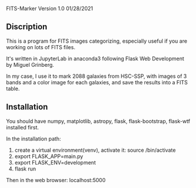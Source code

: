FITS-Marker Version 1.0   01/28/2021

Discription
------------
This is a program for FITS images categorizing, especially useful if you are working on lots of FITS files.

It's written in JupyterLab in anaconda3 following Flask Web Development by Miguel Grinberg.

In my case, I use it to mark 2088 galaxies from HSC-SSP, with images of 3 bands and a color image for each galaxies, and save the results into a FITS table.

Installation
------------
You should have  numpy, matplotlib, astropy, flask, flask-bootstrap, flask-wtf  installed first.

In the installation path:
  1) create a virtual environment(venv), activate it: source <name>/bin/activate
  2) export FLASK_APP=main.py
  3) export FLASK_ENV=development
  4) flask run
  
Then in the web browser: localhost:5000

